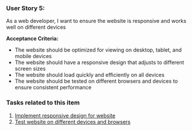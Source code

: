 ###  User Story 5: 

As a web developer, I want to ensure the website is responsive and works well on different devices

**Acceptance Criteria:**
- The website should be optimized for viewing on desktop, tablet, and mobile devices
- The website should have a responsive design that adjusts to different screen sizes
- The website should load quickly and efficiently on all devices
- The website should be tested on different browsers and devices to ensure consistent performance
### Tasks related to this item

1. [Implement responsive design for website](tasks/Epic1/S5task1.md)
2. [Test website on different devices and browsers](tasks/Epic1/S5task2.md)

